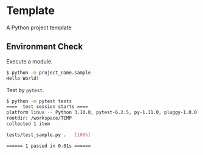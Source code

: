# Template

A Python project template

## Environment Check

Execute a module.

```sh
$ python -m project_name.sample
Hello World!
```

Test by `pytest`.

```sh
$ python -m pytest tests
====  test session starts ====
platform linux -- Python 3.10.0, pytest-6.2.5, py-1.11.0, pluggy-1.0.0
rootdir: /workspace/TEMP
collected 1 item

tests/test_sample.py .   [100%]

====== 1 passed in 0.01s ======
```
